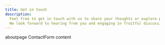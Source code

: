 ```yaml
---
title: Get in touch
description:
  Feel free to get in touch with us to share your thoughts or explore potential collaborations.
  We look forward to hearing from you and engaging in fruitful discussions and collaborations!
---
```


aboutpage ContactForm content
